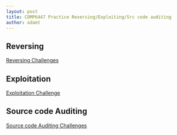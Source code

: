 ```yaml
---
layout: post
title: COMP6447 Practice Reversing/Exploiting/Src code auditing
author: adamt
---
```


Reversing
--------------------------------

[Reversing Challenges](stuff/6447reversing)

Exploitation
--------------------------------

[Exploitation Challenge](stuff/6447exploit/exploit)


Source code Auditing
--------------------------------

[Source code Auditing Challenges](stuff/6447srcauditing)
